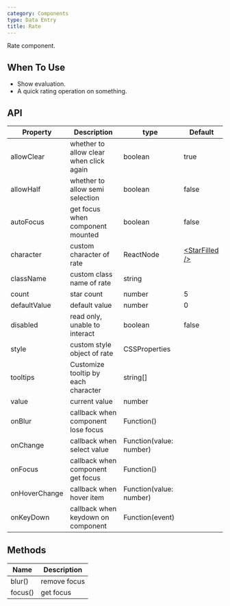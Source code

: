 ```yaml
---
category: Components
type: Data Entry
title: Rate
---
```


Rate component.

## When To Use

- Show evaluation.
- A quick rating operation on something.

## API

| Property | Description | type | Default |
| --- | --- | --- | --- |
| allowClear | whether to allow clear when click again | boolean | true |
| allowHalf | whether to allow semi selection | boolean | false |
| autoFocus | get focus when component mounted | boolean | false |
| character | custom character of rate | ReactNode | [<StarFilled /\>](https://ant.design/components/icon/) |
| className | custom class name of rate | string |  |
| count | star count | number | 5 |
| defaultValue | default value | number | 0 |
| disabled | read only, unable to interact | boolean | false |
| style | custom style object of rate | CSSProperties |  |
| tooltips | Customize tooltip by each character | string\[] |  |
| value | current value | number |  |
| onBlur | callback when component lose focus | Function() |  |
| onChange | callback when select value | Function(value: number) |  |
| onFocus | callback when component get focus | Function() |  |
| onHoverChange | callback when hover item | Function(value: number) |  |
| onKeyDown | callback when keydown on component | Function(event) |  |

## Methods

| Name    | Description  |
| ------- | ------------ |
| blur()  | remove focus |
| focus() | get focus    |
